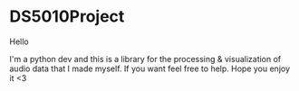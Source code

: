 # DS5010Project
Hello

I'm a python dev and this is a library for the processing & visualization of audio data that I made myself.
If you want feel free to help.
Hope you enjoy it <3
